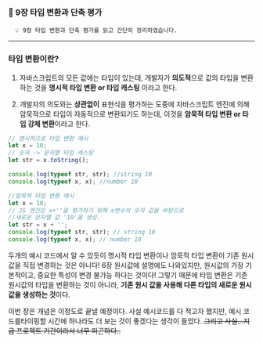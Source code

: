 ### 🚀 9장 타입 변환과 단축 평가

      💡 9장 타입 변환과 단축 평가를 읽고 간단히 정리하였습니다.

---

### 타입 변환이란?

1. 자바스크립트의 모든 값에는 타입이 있는데, 개발자가 **의도적**으로 값의 타입을 변환하는 것을 **명시적 타입 변환 or 타입 캐스팅** 이라고 한다.

2. 개발자의 의도와는 **상관없이** 표현식을 평가하는 도중에 자바스크립트 엔진에 의해 암묵적으로 타입이 자동적으로 변환되기도 하는데, 이것을 **암묵적 타입 변환 or 타입 강제 변환**이라고 한다.

```js
// 명시적으로 타입 변환 예시
let x = 10;
// 숫자 -> 문자열 타입 캐스팅
let str = x.toString();

console.log(typeof str, str); //string 10
console.log(typeof x, x); //number 10
```

```js
//암묵적 타입 변환 예시
let x = 10;
// JS 엔진은 x+''을 평가하기 위해 x변수의 숫자 값을 바탕으로
//새로운 문자열 값 '10'을 생성.
let str = x + '';
console.log(typeof str, str); // string 10
console.log(typeof x, x); // number 10
```

두개의 예시 코드에서 알 수 있듯이 명시적 타입 변환이나 암묵적 타입 변환이 기존 원시값을 직접 변경하는 것은 아니다! 6장 원시값에 설명에도 나와있지만, 원시값의 가장 기본적이고, 중요한 특성이 변경 불가능 하다는 것이다! 그렇기 때문에 타입 변환은 기존 원시값의 타입을 변환하는 것이 아니라, **기존 원시 값을 사용해 다른 타입의 새로운 원시값을 생성하는 것**이다.

이번 장은 개념은 이정도로 끝낼 예정이다. 사실 예시코드를 다 적고자 했지만, 예시 코드를타이핑할 시간에 하나라도 더 보는 것이 좋겠다는 생각이 들었다..~~그리고 사실...지금 프로젝트 기간이라서 너무 피곤하다..~~
